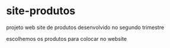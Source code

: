 # site-produtos

projeto web site de produtos desenvolvido no segundo trimestre

escolhemos os produtos para colocar no website

